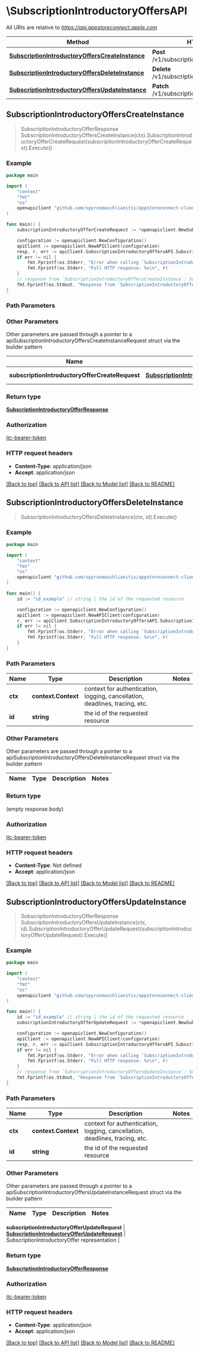 # \SubscriptionIntroductoryOffersAPI

All URIs are relative to *https://api.appstoreconnect.apple.com*

Method | HTTP request | Description
------------- | ------------- | -------------
[**SubscriptionIntroductoryOffersCreateInstance**](SubscriptionIntroductoryOffersAPI.md#SubscriptionIntroductoryOffersCreateInstance) | **Post** /v1/subscriptionIntroductoryOffers | 
[**SubscriptionIntroductoryOffersDeleteInstance**](SubscriptionIntroductoryOffersAPI.md#SubscriptionIntroductoryOffersDeleteInstance) | **Delete** /v1/subscriptionIntroductoryOffers/{id} | 
[**SubscriptionIntroductoryOffersUpdateInstance**](SubscriptionIntroductoryOffersAPI.md#SubscriptionIntroductoryOffersUpdateInstance) | **Patch** /v1/subscriptionIntroductoryOffers/{id} | 



## SubscriptionIntroductoryOffersCreateInstance

> SubscriptionIntroductoryOfferResponse SubscriptionIntroductoryOffersCreateInstance(ctx).SubscriptionIntroductoryOfferCreateRequest(subscriptionIntroductoryOfferCreateRequest).Execute()



### Example

```go
package main

import (
	"context"
	"fmt"
	"os"
	openapiclient "github.com/spyrosmouchlianitis/appstoreconnect-client"
)

func main() {
	subscriptionIntroductoryOfferCreateRequest := *openapiclient.NewSubscriptionIntroductoryOfferCreateRequest(*openapiclient.NewSubscriptionIntroductoryOfferCreateRequestData("Type_example", *openapiclient.NewSubscriptionIntroductoryOfferInlineCreateAttributes(openapiclient.SubscriptionOfferDuration("THREE_DAYS"), openapiclient.SubscriptionOfferMode("PAY_AS_YOU_GO"), int32(123)), *openapiclient.NewSubscriptionIntroductoryOfferCreateRequestDataRelationships(*openapiclient.NewSubscriptionAppStoreReviewScreenshotCreateRequestDataRelationshipsSubscription(*openapiclient.NewPromotedPurchaseRelationshipsSubscriptionData("Type_example", "Id_example"))))) // SubscriptionIntroductoryOfferCreateRequest | SubscriptionIntroductoryOffer representation

	configuration := openapiclient.NewConfiguration()
	apiClient := openapiclient.NewAPIClient(configuration)
	resp, r, err := apiClient.SubscriptionIntroductoryOffersAPI.SubscriptionIntroductoryOffersCreateInstance(context.Background()).SubscriptionIntroductoryOfferCreateRequest(subscriptionIntroductoryOfferCreateRequest).Execute()
	if err != nil {
		fmt.Fprintf(os.Stderr, "Error when calling `SubscriptionIntroductoryOffersAPI.SubscriptionIntroductoryOffersCreateInstance``: %v\n", err)
		fmt.Fprintf(os.Stderr, "Full HTTP response: %v\n", r)
	}
	// response from `SubscriptionIntroductoryOffersCreateInstance`: SubscriptionIntroductoryOfferResponse
	fmt.Fprintf(os.Stdout, "Response from `SubscriptionIntroductoryOffersAPI.SubscriptionIntroductoryOffersCreateInstance`: %v\n", resp)
}
```

### Path Parameters



### Other Parameters

Other parameters are passed through a pointer to a apiSubscriptionIntroductoryOffersCreateInstanceRequest struct via the builder pattern


Name | Type | Description  | Notes
------------- | ------------- | ------------- | -------------
 **subscriptionIntroductoryOfferCreateRequest** | [**SubscriptionIntroductoryOfferCreateRequest**](SubscriptionIntroductoryOfferCreateRequest.md) | SubscriptionIntroductoryOffer representation | 

### Return type

[**SubscriptionIntroductoryOfferResponse**](SubscriptionIntroductoryOfferResponse.md)

### Authorization

[itc-bearer-token](../README.md#itc-bearer-token)

### HTTP request headers

- **Content-Type**: application/json
- **Accept**: application/json

[[Back to top]](#) [[Back to API list]](../README.md#documentation-for-api-endpoints)
[[Back to Model list]](../README.md#documentation-for-models)
[[Back to README]](../README.md)


## SubscriptionIntroductoryOffersDeleteInstance

> SubscriptionIntroductoryOffersDeleteInstance(ctx, id).Execute()



### Example

```go
package main

import (
	"context"
	"fmt"
	"os"
	openapiclient "github.com/spyrosmouchlianitis/appstoreconnect-client"
)

func main() {
	id := "id_example" // string | the id of the requested resource

	configuration := openapiclient.NewConfiguration()
	apiClient := openapiclient.NewAPIClient(configuration)
	r, err := apiClient.SubscriptionIntroductoryOffersAPI.SubscriptionIntroductoryOffersDeleteInstance(context.Background(), id).Execute()
	if err != nil {
		fmt.Fprintf(os.Stderr, "Error when calling `SubscriptionIntroductoryOffersAPI.SubscriptionIntroductoryOffersDeleteInstance``: %v\n", err)
		fmt.Fprintf(os.Stderr, "Full HTTP response: %v\n", r)
	}
}
```

### Path Parameters


Name | Type | Description  | Notes
------------- | ------------- | ------------- | -------------
**ctx** | **context.Context** | context for authentication, logging, cancellation, deadlines, tracing, etc.
**id** | **string** | the id of the requested resource | 

### Other Parameters

Other parameters are passed through a pointer to a apiSubscriptionIntroductoryOffersDeleteInstanceRequest struct via the builder pattern


Name | Type | Description  | Notes
------------- | ------------- | ------------- | -------------


### Return type

 (empty response body)

### Authorization

[itc-bearer-token](../README.md#itc-bearer-token)

### HTTP request headers

- **Content-Type**: Not defined
- **Accept**: application/json

[[Back to top]](#) [[Back to API list]](../README.md#documentation-for-api-endpoints)
[[Back to Model list]](../README.md#documentation-for-models)
[[Back to README]](../README.md)


## SubscriptionIntroductoryOffersUpdateInstance

> SubscriptionIntroductoryOfferResponse SubscriptionIntroductoryOffersUpdateInstance(ctx, id).SubscriptionIntroductoryOfferUpdateRequest(subscriptionIntroductoryOfferUpdateRequest).Execute()



### Example

```go
package main

import (
	"context"
	"fmt"
	"os"
	openapiclient "github.com/spyrosmouchlianitis/appstoreconnect-client"
)

func main() {
	id := "id_example" // string | the id of the requested resource
	subscriptionIntroductoryOfferUpdateRequest := *openapiclient.NewSubscriptionIntroductoryOfferUpdateRequest(*openapiclient.NewSubscriptionIntroductoryOfferUpdateRequestData("Type_example", "Id_example")) // SubscriptionIntroductoryOfferUpdateRequest | SubscriptionIntroductoryOffer representation

	configuration := openapiclient.NewConfiguration()
	apiClient := openapiclient.NewAPIClient(configuration)
	resp, r, err := apiClient.SubscriptionIntroductoryOffersAPI.SubscriptionIntroductoryOffersUpdateInstance(context.Background(), id).SubscriptionIntroductoryOfferUpdateRequest(subscriptionIntroductoryOfferUpdateRequest).Execute()
	if err != nil {
		fmt.Fprintf(os.Stderr, "Error when calling `SubscriptionIntroductoryOffersAPI.SubscriptionIntroductoryOffersUpdateInstance``: %v\n", err)
		fmt.Fprintf(os.Stderr, "Full HTTP response: %v\n", r)
	}
	// response from `SubscriptionIntroductoryOffersUpdateInstance`: SubscriptionIntroductoryOfferResponse
	fmt.Fprintf(os.Stdout, "Response from `SubscriptionIntroductoryOffersAPI.SubscriptionIntroductoryOffersUpdateInstance`: %v\n", resp)
}
```

### Path Parameters


Name | Type | Description  | Notes
------------- | ------------- | ------------- | -------------
**ctx** | **context.Context** | context for authentication, logging, cancellation, deadlines, tracing, etc.
**id** | **string** | the id of the requested resource | 

### Other Parameters

Other parameters are passed through a pointer to a apiSubscriptionIntroductoryOffersUpdateInstanceRequest struct via the builder pattern


Name | Type | Description  | Notes
------------- | ------------- | ------------- | -------------

 **subscriptionIntroductoryOfferUpdateRequest** | [**SubscriptionIntroductoryOfferUpdateRequest**](SubscriptionIntroductoryOfferUpdateRequest.md) | SubscriptionIntroductoryOffer representation | 

### Return type

[**SubscriptionIntroductoryOfferResponse**](SubscriptionIntroductoryOfferResponse.md)

### Authorization

[itc-bearer-token](../README.md#itc-bearer-token)

### HTTP request headers

- **Content-Type**: application/json
- **Accept**: application/json

[[Back to top]](#) [[Back to API list]](../README.md#documentation-for-api-endpoints)
[[Back to Model list]](../README.md#documentation-for-models)
[[Back to README]](../README.md)

